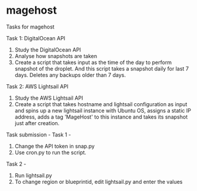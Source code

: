 # magehost

Tasks for magehost

Task 1: DigitalOcean API
1. Study the DigitalOcean API
2. Analyse how snapshots are taken
3. Create a script that takes input as the time of the day to perform snapshot of the droplet. And this script takes a snapshot daily for last 7 days. Deletes any backups older than 7 days.

Task 2: AWS Lightsail API
1. Study the AWS Lightsail API
2. Create a script that takes hostname and lightsail configuration as input and spins up a new lightsail instance with Ubuntu OS, assigns a static IP address, adds a tag 'MageHost' to this instance and takes its snapshot just after creation.

Task submission - 
Task 1 -

1. Change the API token in snap.py
2. Use cron.py to run the script.

Task 2 -
1. Run lightsail.py
2. To change region or blueprintid, edit lightsail.py and enter the values
